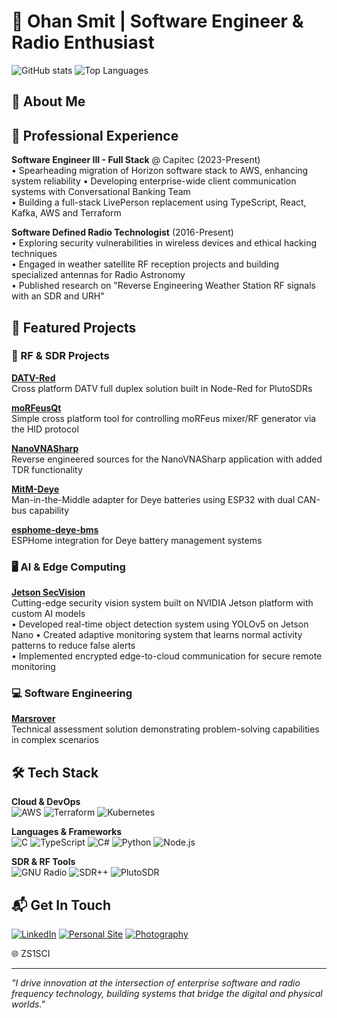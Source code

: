 # 👋 Ohan Smit | Software Engineer & Radio Enthusiast

![GitHub stats](https://github-readme-stats.vercel.app/api?username=Psynosaur&show_icons=true&theme=radical)
![Top Languages](https://github-readme-stats.vercel.app/api/top-langs/?username=Psynosaur&layout=compact&theme=radical)

## 📌 About Me

## 💼 Professional Experience

**Software Engineer III - Full Stack** @ Capitec (2023-Present)  
• Spearheading migration of Horizon software stack to AWS, enhancing system reliability 
• Developing enterprise-wide client communication systems with Conversational Banking Team  
• Building a full-stack LivePerson replacement using TypeScript, React, Kafka, AWS and Terraform   

**Software Defined Radio Technologist** (2016-Present)  
• Exploring security vulnerabilities in wireless devices and ethical hacking techniques  
• Engaged in weather satellite RF reception projects and building specialized antennas for Radio Astronomy  
• Published research on "Reverse Engineering Weather Station RF signals with an SDR and URH"  

## 🔬 Featured Projects

### 📡 RF & SDR Projects

**[DATV-Red](https://github.com/Psynosaur/DATV-Red)**  
Cross platform DATV full duplex solution built in Node-Red for PlutoSDRs

**[moRFeusQt](https://github.com/Psynosaur/moRFeusQt)**  
Simple cross platform tool for controlling moRFeus mixer/RF generator via the HID protocol

**[NanoVNASharp](https://github.com/Psynosaur/NanoVNASharp)**  
Reverse engineered sources for the NanoVNASharp application with added TDR functionality

**[MitM-Deye](https://github.com/Psynosaur/MitM-Deye)**  
Man-in-the-Middle adapter for Deye batteries using ESP32 with dual CAN-bus capability

**[esphome-deye-bms](https://github.com/Psynosaur/esphome-deye-bms)**  
ESPHome integration for Deye battery management systems

### 🖥️ AI & Edge Computing

**[Jetson SecVision](https://github.com/Psynosaur/Jetson-SecVision)**  
Cutting-edge security vision system built on NVIDIA Jetson platform with custom AI models  
• Developed real-time object detection system using YOLOv5 on Jetson Nano
• Created adaptive monitoring system that learns normal activity patterns to reduce false alerts  
• Implemented encrypted edge-to-cloud communication for secure remote monitoring  

### 💻 Software Engineering

**[Marsrover](https://github.com/Psynosaur/_Marsrover)**  
Technical assessment solution demonstrating problem-solving capabilities in complex scenarios

## 🛠️ Tech Stack

**Cloud & DevOps**  
![AWS](https://img.shields.io/badge/AWS-232F3E?style=for-the-badge&logo=amazon-aws&logoColor=white)
![Terraform](https://img.shields.io/badge/Terraform-7B42BC?style=for-the-badge&logo=terraform&logoColor=white)
![Kubernetes](https://img.shields.io/badge/Kubernetes-326CE5?style=for-the-badge&logo=kubernetes&logoColor=white)

**Languages & Frameworks**  
![C](https://img.shields.io/badge/C-A8B9CC?style=for-the-badge)
![TypeScript](https://img.shields.io/badge/TypeScript-007ACC?style=for-the-badge&logo=typescript&logoColor=white)
![C#](https://img.shields.io/badge/C%23-239120?style=for-the-badge&logo=c-sharp&logoColor=white)
![Python](https://img.shields.io/badge/Python-3776AB?style=for-the-badge&logo=python&logoColor=white)
![Node.js](https://img.shields.io/badge/Node.js-339933?style=for-the-badge&logo=node.js&logoColor=white)

**SDR & RF Tools**  
![GNU Radio](https://img.shields.io/badge/GNU_Radio-009900?style=for-the-badge)
![SDR++](https://img.shields.io/badge/SDR++-FF6B6B?style=for-the-badge)
![PlutoSDR](https://img.shields.io/badge/PlutoSDR-4B0082?style=for-the-badge)

## 📬 Get In Touch

[![LinkedIn](https://img.shields.io/badge/LinkedIn-0077B5?style=for-the-badge&logo=linkedin&logoColor=white)](https://www.linkedin.com/in/ohansmit)
[![Personal Site](https://img.shields.io/badge/WeatherU-00ACEE?style=for-the-badge&logo=wordpress&logoColor=white)](https://weatheru.co.za)
[![Photography](https://img.shields.io/badge/Flickr-E4405F?style=for-the-badge&logo=flickr&logoColor=white)](https://flickr.com/ohansmit)

🌐 ZS1SCI

---

*"I drive innovation at the intersection of enterprise software and radio frequency technology, building systems that bridge the digital and physical worlds."*
